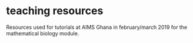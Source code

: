 # teaching resources

Resources used for tutorials at AIMS Ghana in february/march 2019 for the mathematical biology module.
